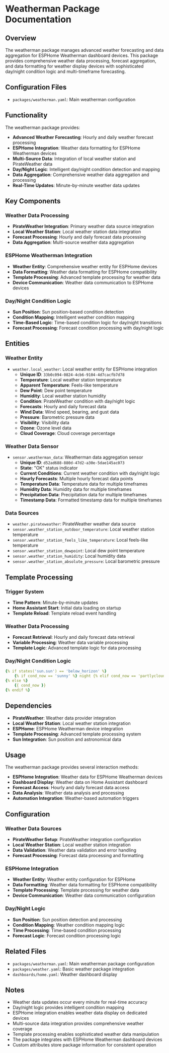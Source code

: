 # Weatherman Package Documentation

## Overview
The weatherman package manages advanced weather forecasting and data aggregation for ESPHome Weatherman dashboard devices. This package provides comprehensive weather data processing, forecast aggregation, and data formatting for weather display devices with sophisticated day/night condition logic and multi-timeframe forecasting.

## Configuration Files
- `packages/weatherman.yaml`: Main weatherman configuration

## Functionality
The weatherman package provides:
- **Advanced Weather Forecasting**: Hourly and daily weather forecast processing
- **ESPHome Integration**: Weather data formatting for ESPHome Weatherman devices
- **Multi-Source Data**: Integration of local weather station and PirateWeather data
- **Day/Night Logic**: Intelligent day/night condition detection and mapping
- **Data Aggregation**: Comprehensive weather data aggregation and processing
- **Real-Time Updates**: Minute-by-minute weather data updates

## Key Components

### Weather Data Processing
- **PirateWeather Integration**: Primary weather data source integration
- **Local Weather Station**: Local weather station data integration
- **Forecast Processing**: Hourly and daily forecast data processing
- **Data Aggregation**: Multi-source weather data aggregation

### ESPHome Weatherman Integration
- **Weather Entity**: Comprehensive weather entity for ESPHome devices
- **Data Formatting**: Weather data formatting for ESPHome compatibility
- **Template Processing**: Advanced template processing for weather data
- **Device Communication**: Weather data communication to ESPHome devices

### Day/Night Condition Logic
- **Sun Position**: Sun position-based condition detection
- **Condition Mapping**: Intelligent weather condition mapping
- **Time-Based Logic**: Time-based condition logic for day/night transitions
- **Forecast Processing**: Forecast condition processing with day/night logic

## Entities

### Weather Entity
- `weather.local_weather`: Local weather entity for ESPHome integration
  - **Unique ID**: `33b0c094-0824-4cb6-9104-4d7cacfb7d78`
  - **Temperature**: Local weather station temperature
  - **Apparent Temperature**: Feels-like temperature
  - **Dew Point**: Dew point temperature
  - **Humidity**: Local weather station humidity
  - **Condition**: PirateWeather condition with day/night logic
  - **Forecasts**: Hourly and daily forecast data
  - **Wind Data**: Wind speed, bearing, and gust data
  - **Pressure**: Barometric pressure data
  - **Visibility**: Visibility data
  - **Ozone**: Ozone level data
  - **Cloud Coverage**: Cloud coverage percentage

### Weather Data Sensor
- `sensor.weatherman_data`: Weatherman data aggregation sensor
  - **Unique ID**: `d52ad688-880d-47d2-a30e-5dae145ac073`
  - **State**: "OK" status indicator
  - **Current Conditions**: Current weather condition with day/night logic
  - **Hourly Forecasts**: Multiple hourly forecast data points
  - **Temperature Data**: Temperature data for multiple timeframes
  - **Humidity Data**: Humidity data for multiple timeframes
  - **Precipitation Data**: Precipitation data for multiple timeframes
  - **Timestamp Data**: Formatted timestamp data for multiple timeframes

### Data Sources
- `weather.pirateweather`: PirateWeather weather data source
- `sensor.weather_station_outdoor_temperature`: Local weather station temperature
- `sensor.weather_station_feels_like_temperature`: Local feels-like temperature
- `sensor.weather_station_dewpoint`: Local dew point temperature
- `sensor.weather_station_humidity`: Local humidity data
- `sensor.weather_station_absolute_pressure`: Local barometric pressure

## Template Processing

### Trigger System
- **Time Pattern**: Minute-by-minute updates
- **Home Assistant Start**: Initial data loading on startup
- **Template Reload**: Template reload event handling

### Weather Data Processing
- **Forecast Retrieval**: Hourly and daily forecast data retrieval
- **Variable Processing**: Weather data variable processing
- **Template Logic**: Advanced template logic for data processing

### Day/Night Condition Logic
```yaml
{% if states('sun.sun') == 'below_horizon' %}
    {% if cond_now == 'sunny' %} night {% elif cond_now == 'partlycloudy' %} night-partly-cloudy {% else %} {{ cond_now }} {% endif %}
{% else %}
    {{ cond_now }}
{% endif %}
```

## Dependencies
- **PirateWeather**: Weather data provider integration
- **Local Weather Station**: Local weather station integration
- **ESPHome**: ESPHome Weatherman device integration
- **Template Processing**: Advanced template processing system
- **Sun Integration**: Sun position and astronomical data

## Usage
The weatherman package provides several interaction methods:
- **ESPHome Integration**: Weather data for ESPHome Weatherman devices
- **Dashboard Display**: Weather data on Home Assistant dashboard
- **Forecast Access**: Hourly and daily forecast data access
- **Data Analysis**: Weather data analysis and processing
- **Automation Integration**: Weather-based automation triggers

## Configuration

### Weather Data Sources
- **PirateWeather Setup**: PirateWeather integration configuration
- **Local Weather Station**: Local weather station integration
- **Data Validation**: Weather data validation and error handling
- **Forecast Processing**: Forecast data processing and formatting

### ESPHome Integration
- **Weather Entity**: Weather entity configuration for ESPHome
- **Data Formatting**: Weather data formatting for ESPHome compatibility
- **Template Processing**: Template processing for weather data
- **Device Communication**: Weather data communication configuration

### Day/Night Logic
- **Sun Position**: Sun position detection and processing
- **Condition Mapping**: Weather condition mapping logic
- **Time Processing**: Time-based condition processing
- **Forecast Logic**: Forecast condition processing logic

## Related Files
- `packages/weatherman.yaml`: Main weatherman package configuration
- `packages/weather.yaml`: Basic weather package integration
- `dashboards/home.yaml`: Weather dashboard display

## Notes
- Weather data updates occur every minute for real-time accuracy
- Day/night logic provides intelligent condition mapping
- ESPHome integration enables weather data display on dedicated devices
- Multi-source data integration provides comprehensive weather coverage
- Template processing enables sophisticated weather data manipulation
- The package integrates with ESPHome Weatherman dashboard devices
- Custom attributes store package information for consistent operation
